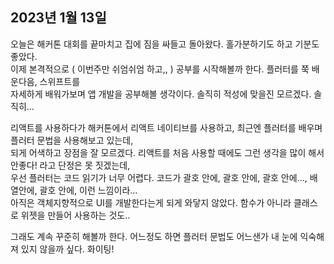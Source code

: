 ## **2023년 1월 13일**

오늘은 해커톤 대회를 끝마치고 집에 짐을 싸들고 돌아왔다. 홀가분하기도 하고 기분도 좋았다.  
이제 본격적으로 ( 이번주만 쉬엄쉬엄 하고,, ) 공부를 시작해볼까 한다. 플러터를 쭉 배운다음, 스위프트를  
자세하게 배워가보며 앱 개발을 공부해볼 생각이다. 솔직히 적성에 맞을진 모르겠다. 솔직히...

리액트를 사용하다가 해커톤에서 리액트 네이티브를 사용하고, 최근엔 플러터를 배우며 플러터 문법을 사용해보고 있는데,  
되게 어색하고 장점을 잘 모르겠다. 리액트를 처음 사용할 때에도 그런 생각을 많이 해서 안좋다! 라고 단정은 못 짓겠는데,  
우선 플러터는 코드 읽기가 너무 어렵다. 코드가 괄호 안에, 괄호 안에, 괄호 안에..., 배열안에, 괄호 안에, 이런 느낌이라...  
아직은 객체지향적으로 UI를 개발한다는게 되게 와닿지 않았다. 함수가 아니라 클래스로 위젯을 만들어 사용하는 것도..

그래도 계속 꾸준히 해볼까 한다. 어느정도 하면 플러터 문법도 어느샌가 내 눈에 익숙해져 있지 않을까 싶다. 화이팅!
